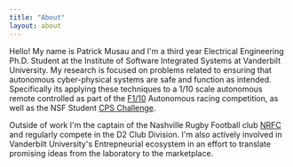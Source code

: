 ```yaml
---
title: "About"
layout: about
---
```



Hello! My name is Patrick Musau and I'm a third year Electrical Engineering Ph.D. Student at the Institute of Software Integrated Systems at Vanderbilt University. My research is focused on problems related to ensuring that autonomous cyber-physical systems are safe and function as intended.  Specifically its applying these techniques to a 1/10 scale autonomous remote controlled as part of the [F1/10](http://f1tenth.org/) Autonomous racing competition, as well as the NSF Student [CPS Challenge](https://cps-vo.org/group/CPSchallenge).

Outside of work I'm the captain of the Nashville Rugby Football club [NRFC](https://nashvillerugby.com/) and regularly compete in the D2 Club Division. I'm also actively involved in Vanderbilt University's Entrepneurial ecosystem in an effort to translate promising ideas from the laboratory to the marketplace.  
